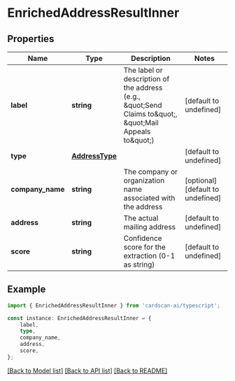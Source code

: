 # EnrichedAddressResultInner


## Properties

Name | Type | Description | Notes
------------ | ------------- | ------------- | -------------
**label** | **string** | The label or description of the address (e.g., \&quot;Send Claims to\&quot;, \&quot;Mail Appeals to\&quot;) | [default to undefined]
**type** | [**AddressType**](AddressType.md) |  | [default to undefined]
**company_name** | **string** | The company or organization name associated with the address | [optional] [default to undefined]
**address** | **string** | The actual mailing address | [default to undefined]
**score** | **string** | Confidence score for the extraction (0-1 as string) | [default to undefined]

## Example

```typescript
import { EnrichedAddressResultInner } from 'cardscan-ai/typescript';

const instance: EnrichedAddressResultInner = {
    label,
    type,
    company_name,
    address,
    score,
};
```

[[Back to Model list]](../README.md#documentation-for-models) [[Back to API list]](../README.md#documentation-for-api-endpoints) [[Back to README]](../README.md)
